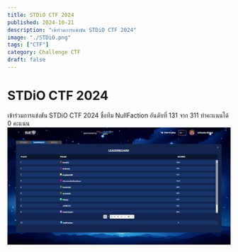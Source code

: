 ```yaml
---
title: STDiO CTF 2024
published: 2024-10-21
description: "เข้าร่วมการแข่งขัน STDiO CTF 2024"
image: "./STDiO.png"
tags: ["CTF"]
category: Challenge CTF
draft: false
---
```


# STDiO CTF 2024
เข้าร่วมการแข่งขัน STDiO CTF 2024 ชื่อทีม NullFaction อันดับที่ 131 จาก 311 ทำคะแนนได้ 0 คะแนน
![Certificate](./STDiO_2024.png)